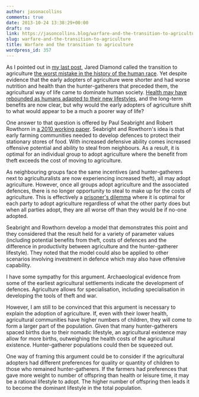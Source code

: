 ```yaml
---
author: jasonacollins
comments: true
date: 2013-10-24 13:38:29+00:00
draft: no
link: https://jasoncollins.blog/warfare-and-the-transition-to-agriculture/
slug: warfare-and-the-transition-to-agriculture
title: Warfare and the transition to agriculture
wordpress_id: 357
---
```


As I pointed out in [my last post](https://jasoncollins.blog/life-expectancy-and-the-dawn-of-agriculture/), Jared Diamond called the transition to agriculture [the worst mistake in the history of the human race](http://www.scribd.com/doc/2100251/Jared-Diamond-The-Worst-Mistake-in-the-History-of-the-Human-Race). Yet despite evidence that the early adopters of agriculture were shorter and had worse nutrition and health than the hunter-gatherers that preceded them, the agricultural way of life came to dominate human society. [Health may have rebounded as humans adapted to their new lifestyles](https://jasoncollins.blog/height-through-the-millennia/), and the long-term benefits are now clear, but why would the early adopters of agriculture shift to what would appear to be a much a poorer way of life?

One answer to that question is offered by Paul Seabright and Robert Rowthorn in [a 2010 working paper](http://idei.fr/display.php?a=23850). Seabright and Rowthorn's idea is that early farming communities needed to develop defences to protect their stationary stores of food. With increased defensive ability comes increased offensive potential and ability to steal from neighbours. As a result, it is optimal for an individual group to adopt agriculture where the benefit from theft exceeds the cost of moving to agriculture.

As neighbouring groups face the same incentives (and hunter-gatherers next to agriculturalists are now experiencing increased theft), all may adopt agriculture. However, once all groups adopt agriculture and the associated defences, there is no longer opportunity to steal to make up for the costs of agriculture. This is effectively a [prisoner's dilemma](http://en.wikipedia.org/wiki/Prisoner%27s_dilemma) where it is optimal for each party to adopt agriculture regardless of what the other party does but when all parties adopt, they are all worse off than they would be if no-one adopted.

Seabright and Rowthorn develop a model that demonstrates this point and they considered that the result held for a variety of parameter values (including potential benefits from theft, costs of defences and the difference in productivity between agriculture and the hunter-gatherer lifestyle). They noted that the model could also be applied to other scenarios involving investment in defence which may also have offensive capability.

I have some sympathy for this argument. Archaeological evidence from some of the earliest agricultural settlements indicate the development of defences. Agriculture allows for specialisation, including specialisation in developing the tools of theft and war.

However, I am still to be convinced that this argument is necessary to explain the adoption of agriculture. If, even with their lower health, agricultural communities have higher numbers of children, they will come to form a larger part of the population. Given that many hunter-gatherers spaced births due to their nomadic lifestyle, an agricultural existence may allow for more births, outweighing the health costs of the agricultural existence. Hunter-gatherer populations could then be squeezed out.

One way of framing this argument could be to consider if the agricultural adopters had different preferences for quality or quantity of children to those who remained hunter-gatherers. If the farmers had preferences that gave more weight to number of offspring than health or leisure time, it may be a rational lifestyle to adopt. The higher number of offspring then leads it to become the dominant lifestyle in the total population.
